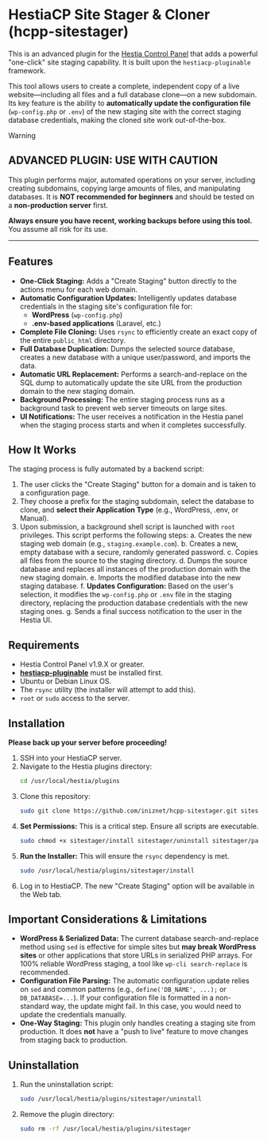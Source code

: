 # HestiaCP Site Stager & Cloner (hcpp-sitestager)

This is an advanced plugin for the [Hestia Control Panel](https://hestiacp.com) that adds a powerful "one-click" site staging capability. It is built upon the `hestiacp-pluginable` framework.

This tool allows users to create a complete, independent copy of a live website—including all files and a full database clone—on a new subdomain. Its key feature is the ability to **automatically update the configuration file** (`wp-config.php` or `.env`) of the new staging site with the correct staging database credentials, making the cloned site work out-of-the-box.

> [!WARNING]
> ## ADVANCED PLUGIN: USE WITH CAUTION
> This plugin performs major, automated operations on your server, including creating subdomains, copying large amounts of files, and manipulating databases. It is **NOT recommended for beginners** and should be tested on a **non-production server** first.
>
> **Always ensure you have recent, working backups before using this tool.** You assume all risk for its use.

---

## Features

-   **One-Click Staging:** Adds a "Create Staging" button directly to the actions menu for each web domain.
-   **Automatic Configuration Updates:** Intelligently updates database credentials in the staging site's configuration file for:
    -   **WordPress** (`wp-config.php`)
    -   **.env-based applications** (Laravel, etc.)
-   **Complete File Cloning:** Uses `rsync` to efficiently create an exact copy of the entire `public_html` directory.
-   **Full Database Duplication:** Dumps the selected source database, creates a new database with a unique user/password, and imports the data.
-   **Automatic URL Replacement:** Performs a search-and-replace on the SQL dump to automatically update the site URL from the production domain to the new staging domain.
-   **Background Processing:** The entire staging process runs as a background task to prevent web server timeouts on large sites.
-   **UI Notifications:** The user receives a notification in the Hestia panel when the staging process starts and when it completes successfully.

## How It Works

The staging process is fully automated by a backend script:

1.  The user clicks the "Create Staging" button for a domain and is taken to a configuration page.
2.  They choose a prefix for the staging subdomain, select the database to clone, and **select their Application Type** (e.g., WordPress, .env, or Manual).
3.  Upon submission, a background shell script is launched with `root` privileges. This script performs the following steps:
    a. Creates the new staging web domain (e.g., `staging.example.com`).
    b. Creates a new, empty database with a secure, randomly generated password.
    c. Copies all files from the source to the staging directory.
    d. Dumps the source database and replaces all instances of the production domain with the new staging domain.
    e. Imports the modified database into the new staging database.
    f. **Updates Configuration:** Based on the user's selection, it modifies the `wp-config.php` or `.env` file in the staging directory, replacing the production database credentials with the new staging ones.
    g. Sends a final success notification to the user in the Hestia UI.

## Requirements

-   Hestia Control Panel v1.9.X or greater.
-   **[hestiacp-pluginable](https://github.com/virtuosoft-dev/hestiacp-pluginable)** must be installed first.
-   Ubuntu or Debian Linux OS.
-   The `rsync` utility (the installer will attempt to add this).
-   `root` or `sudo` access to the server.

## Installation

**Please back up your server before proceeding!**

1.  SSH into your HestiaCP server.
2.  Navigate to the Hestia plugins directory:
    ```bash
    cd /usr/local/hestia/plugins
    ```
3.  Clone this repository:
    ```bash
    sudo git clone https://github.com/iniznet/hcpp-sitestager.git sitestager
    ```
4.  **Set Permissions:** This is a critical step. Ensure all scripts are executable.
    ```bash
    sudo chmod +x sitestager/install sitestager/uninstall sitestager/pages/staging_script.sh
    ```
5.  **Run the Installer:** This will ensure the `rsync` dependency is met.
    ```bash
    sudo /usr/local/hestia/plugins/sitestager/install
    ```
6.  Log in to HestiaCP. The new "Create Staging" option will be available in the Web tab.

## Important Considerations & Limitations

-   **WordPress & Serialized Data:** The current database search-and-replace method using `sed` is effective for simple sites but **may break WordPress sites** or other applications that store URLs in serialized PHP arrays. For 100% reliable WordPress staging, a tool like `wp-cli search-replace` is recommended.
-   **Configuration File Parsing:** The automatic configuration update relies on `sed` and common patterns (e.g., `define('DB_NAME', ...);` or `DB_DATABASE=...`). If your configuration file is formatted in a non-standard way, the update might fail. In this case, you would need to update the credentials manually.
-   **One-Way Staging:** This plugin only handles creating a staging site from production. It does **not** have a "push to live" feature to move changes from staging back to production.

## Uninstallation

1.  Run the uninstallation script:
    ```bash
    sudo /usr/local/hestia/plugins/sitestager/uninstall
    ```
2.  Remove the plugin directory:
    ```bash
    sudo rm -rf /usr/local/hestia/plugins/sitestager
    ```